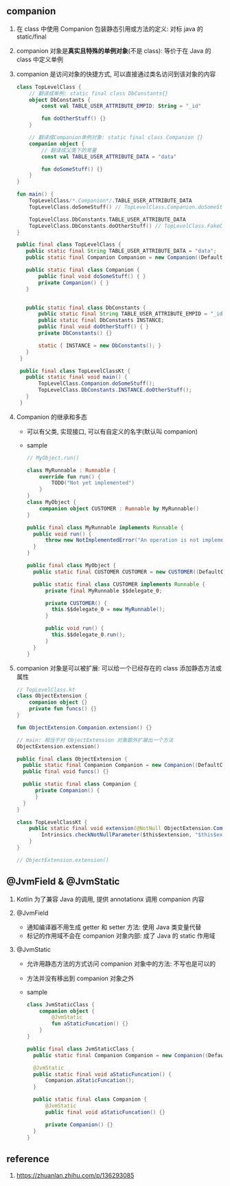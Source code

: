 ## companion

1. 在 class 中使用 Companion 包装静态引用或方法的定义: 对标 java 的 static/final
2. companion 对象是**真实且特殊的单例对象**(不是 class): 等价于在 Java 的 class 中定义单例
3. companion 是访问对象的快捷方式, 可以直接通过类名访问到该对象的内容

   ```kotlin
   class TopLevelClass {
       // 翻译成单例: static final class DbConstants{}
       object DbConstants {
           const val TABLE_USER_ATTRIBUTE_EMPID: String = "_id"

           fun doOtherStuff() {}
       }

       // 翻译成Companion单例对象: static final class Companion {}
       companion object {
           // 翻译成父类下的常量
           const val TABLE_USER_ATTRIBUTE_DATA = "data"

           fun doSomeStuff() {}
       }
   }

   fun main() {
       TopLevelClass/*.Companion*/.TABLE_USER_ATTRIBUTE_DATA
       TopLevelClass.doSomeStuff() // TopLevelClass.Companion.doSomeStuff();

       TopLevelClass.DbConstants.TABLE_USER_ATTRIBUTE_DATA
       TopLevelClass.DbConstants.doOtherStuff() // TopLevelClass.FakeCompanion.DbConstants.doOtherStuff();
   }
   ```

   ```java
   public final class TopLevelClass {
      public static final String TABLE_USER_ATTRIBUTE_DATA = "data";
      public static final Companion Companion = new Companion((DefaultConstructorMarker)null);

      public static final class Companion {
          public final void doSomeStuff() { }
          private Companion() { }
      }


      public static final class DbConstants {
          public static final String TABLE_USER_ATTRIBUTE_EMPID = "_id";
          public static final DbConstants INSTANCE;
          public final void doOtherStuff() { }
          private DbConstants() {}

          static { INSTANCE = new DbConstants(); }
      }
    }

    public final class TopLevelClassKt {
      public static final void main() {
          TopLevelClass.Companion.doSomeStuff();
          TopLevelClass.DbConstants.INSTANCE.doOtherStuff();
      }
    }
   ```

4. Companion 的继承和多态

   - 可以有父类, 实现接口, 可以有自定义的名字(默认叫 companion)
   - sample

     ```kotlin
     // MyObject.run()

     class MyRunnable : Runnable {
         override fun run() {
             TODO("Not yet implemented")
         }
     }
     class MyObject {
         companion object CUSTOMER : Runnable by MyRunnable()
     }
     ```

     ```java
     public final class MyRunnable implements Runnable {
       public void run() {
           throw new NotImplementedError("An operation is not implemented: " + "Not yet implemented");
       }
     }

     public final class MyObject {
       public static final CUSTOMER CUSTOMER = new CUSTOMER((DefaultConstructorMarker)null);

       public static final class CUSTOMER implements Runnable {
           private final MyRunnable $$delegate_0;

           private CUSTOMER() {
             this.$$delegate_0 = new MyRunnable();
           }

           public void run() {
             this.$$delegate_0.run();
           }
       }
     }
     ```

5. companion 对象是可以被扩展: 可以给一个已经存在的 class 添加静态方法或属性

   ```kotlin
   // TopLevelClass.kt
   class ObjectExtension {
       companion object {}
       private fun funcs() {}
   }

   fun ObjectExtension.Companion.extension() {}

   // main: 相当于对 ObjectExtension 对象额外扩展出一个方法
   ObjectExtension.extension()
   ```

   ```java
   public final class ObjectExtension {
     public static final Companion Companion = new Companion((DefaultConstructorMarker)null);
     public final void funcs() {}

     public static final class Companion {
         private Companion() {
         }
     }
   }

   class TopLevelClassKt {
       public static final void extension(@NotNull ObjectExtension.Companion $this$extension) {
           Intrinsics.checkNotNullParameter($this$extension, "$this$extension");
       }
   }

   // ObjectExtension.extension()
   ```

## @JvmField & @JvmStatic

1. Kotlin 为了兼容 Java 的调用, 提供 annotationx 调用 companion 内容
2. @JvmField

   - 通知编译器不用生成 getter 和 setter 方法: 使用 Java 类变量代替
   - 标记的作用域不会在 companion 对象内部: 成了 Java 的 static 作用域

3. @JvmStatic

   - 允许用静态方法的方式访问 companion 对象中的方法: 不写也是可以的
   - 方法并没有移出到 companion 对象之外
   - sample

     ```kotlin
     class JvmStaticClass {
         companion object {
             @JvmStatic
             fun aStaticFuncation() {}
         }
     }
     ```

     ```java
     public final class JvmStaticClass {
       public static final Companion Companion = new Companion((DefaultConstructorMarker)null);

       @JvmStatic
       public static final void aStaticFuncation() {
           Companion.aStaticFuncation();
       }

       public static final class Companion {
           @JvmStatic
           public final void aStaticFuncation() {}

           private Companion() {}
       }
     }
     ```

## reference

1. https://zhuanlan.zhihu.com/p/136293085
